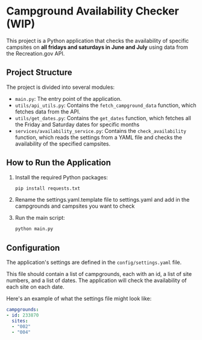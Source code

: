 # Campground Availability Checker (WIP)

This project is a Python application that checks the availability of specific campsites on **all fridays and saturdays in June and July** using data from the Recreation.gov API.

## Project Structure

The project is divided into several modules:

- `main.py`: The entry point of the application.
- `utils/api_utils.py`: Contains the `fetch_campground_data` function, which fetches data from the API.
- `utils/get_dates.py`: Contains the `get_dates` function, which fetches all the Friday and Saturday dates for specific months
- `services/availability_service.py`: Contains the `check_availability` function, which reads the settings from a YAML file and checks the availability of the specified campsites.

## How to Run the Application

1. Install the required Python packages:

    ```bash
    pip install requests.txt
    ```
2. Rename the settings.yaml.template file to settings.yaml and add in the campgrounds and campsites you want to check

3. Run the main script:

    ```bash
    python main.py
    ```

## Configuration

The application's settings are defined in the `config/settings.yaml` file. 

This file should contain a list of campgrounds, each with an id, a list of site numbers, and a list of dates. The application will check the availability of each site on each date.

Here's an example of what the settings file might look like:

```yaml
campgrounds:
- id: 233870
  sites: 
  - "002"
  - "004"

